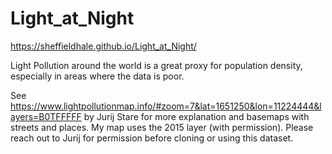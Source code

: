 # Light_at_Night

https://sheffieldhale.github.io/Light_at_Night/

Light Pollution around the world is a great proxy for population density, especially in areas where the data is poor.

See https://www.lightpollutionmap.info/#zoom=7&lat=1651250&lon=11224444&layers=B0TFFFFF by Jurij Stare for more explanation and basemaps with streets and places. My map uses the 2015 layer (with permission). Please reach out to Jurij for permission before cloning or using this dataset.
